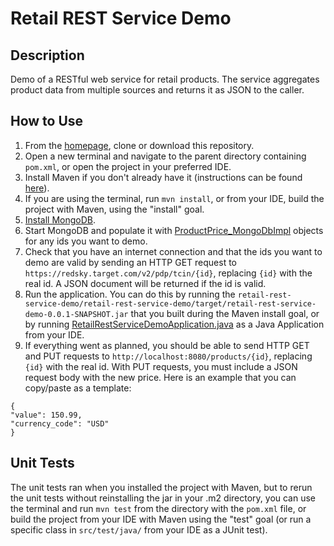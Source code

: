 # Retail REST Service Demo

## Description
Demo of a RESTful web service for retail products. The service aggregates product data from multiple sources and returns it as JSON to the caller.

## How to Use
1. From the [homepage](https://github.com/7ravis/retail-rest-service-demo), clone or download this repository. 
1. Open a new terminal and navigate to the parent directory containing `pom.xml`, or open the project in your preferred IDE.
1. Install Maven if you don't already have it (instructions can be found [here](https://maven.apache.org/install.html)).
1. If you are using the terminal, run `mvn install`, or from your IDE, build the project with Maven, using the "install" goal.
1. [Install MongoDB](https://docs.mongodb.com/manual/installation/).
1. Start MongoDB and populate it with [ProductPrice_MongoDbImpl](https://github.com/7ravis/retail-rest-service-demo/blob/master/retail-rest-service-demo/src/main/java/com/travrog/retailrestservicedemo/domain/ProductPrice_MongoDbImpl.java) objects for any ids you want to demo.
1. Check that you have an internet connection and that the ids you want to demo are valid by sending an HTTP GET request to `https://redsky.target.com/v2/pdp/tcin/{id}`, replacing `{id}` with the real id. A JSON document will be returned if the id is valid.
1. Run the application. You can do this by running the `retail-rest-service-demo/retail-rest-service-demo/target/retail-rest-service-demo-0.0.1-SNAPSHOT.jar` that you built during the Maven install goal, or by running [RetailRestServiceDemoApplication.java](https://github.com/7ravis/retail-rest-service-demo/blob/master/retail-rest-service-demo/src/main/java/com/travrog/retailrestservicedemo/RetailRestServiceDemoApplication.java) as a Java Application from your IDE.
1. If everything went as planned, you should be able to send HTTP GET and PUT requests to `http://localhost:8080/products/{id}`, replacing `{id}` with the real id. With PUT requests, you must include a JSON request body with the new price. Here is an example that you can copy/paste as a template:
```
{
"value": 150.99,
"currency_code": "USD"
}
```

## Unit Tests
The unit tests ran when you installed the project with Maven, but to rerun the unit tests without reinstalling the jar in your .m2 directory, you can use the terminal and run `mvn test` from the directory with the `pom.xml` file, or build the project from your IDE with Maven using the "test" goal (or run a specific class in `src/test/java/` from your IDE as a JUnit test).
